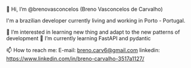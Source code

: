 👋 Hi, I’m @brenovasconcelos (Breno Vasconcelos de Carvalho)

I'm a brazilian developer currently living and working in Porto - Portugal.

👀 I’m interested in learning new thing and adapt to the new patterns of development
🌱 I’m currently learning FastAPI and pydantic

📫 How to reach me:
E-mail: breno.carv6@gmail.com
linkedin: https://www.linkedin.com/in/breno-carvalho-3517a1127/

